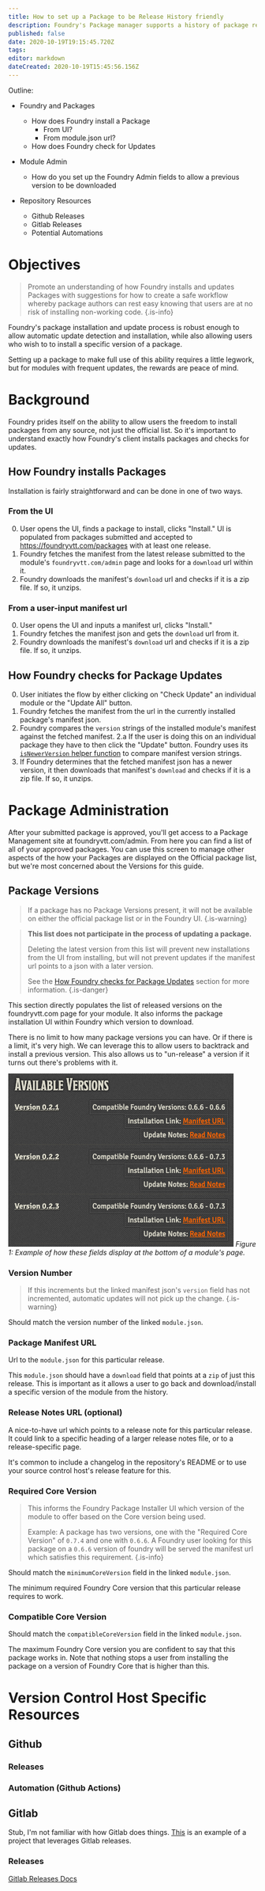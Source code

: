 ```yaml
---
title: How to set up a Package to be Release History friendly
description: Foundry's Package manager supports a history of package releases, this guide intends to lay out some ways to accommodate that.
published: false
date: 2020-10-19T19:15:45.720Z
tags: 
editor: markdown
dateCreated: 2020-10-19T15:45:56.156Z
---
```




Outline:
- Foundry and Packages
  - How does Foundry install a Package
  	- From UI?
    - From module.json url?
  - How does Foundry check for Updates

- Module Admin
	- How do you set up the Foundry Admin fields to allow a previous version to be downloaded

- Repository Resources
	- Github Releases
	- Gitlab Releases
	- Potential Automations

# Objectives

> Promote an understanding of how Foundry installs and updates Packages with suggestions for how to create a safe workflow whereby package authors can rest easy knowing that users are at no risk of installing non-working code.
{.is-info}

Foundry's package installation and update process is robust enough to allow automatic update detection and installation, while also allowing users who wish to to install a specific version of a package.

Setting up a package to make full use of this ability requires a little legwork, but for modules with frequent updates, the rewards are peace of mind.

# Background

Foundry prides itself on the ability to allow users the freedom to install packages from any source, not just the official list. So it's important to understand exactly how Foundry's client installs packages and checks for updates.

## How Foundry installs Packages

Installation is fairly straightforward and can be done in one of two ways.

### From the UI

0. User opens the UI, finds a package to install, clicks "Install."
	UI is populated from packages submitted and accepted to https://foundryvtt.com/packages with at least one release.
3. Foundry fetches the manifest from the latest release submitted to the module's `foundryvtt.com/admin` page and looks for a `download` url within it.
4. Foundry downloads the manifest's `download` url and checks if it is a zip file. If so, it unzips.

### From a user-input manifest url

0. User opens the UI and inputs a manifest url, clicks "Install."
2. Foundry fetches the manifest json and gets the `download` url from it.
3. Foundry downloads the manifest's `download` url and checks if it is a zip file. If so, it unzips.

## How Foundry checks for Package Updates

0. User initiates the flow by either clicking on "Check Update" an individual module or the "Update All" button.
1. Foundry fetches the manifest from the url in the currently installed package's manifest json.
2. Foundry compares the `version` strings of the installed module's manifest against the fetched manifest.
  2.a If the user is doing this on an individual package they have to then click the "Update" button.
	Foundry uses its [`isNewerVersion` helper function](https://foundryvtt.com/api/global.html#isNewerVersion) to compare manifest version strings.
3. If Foundry determines that the fetched manifest json has a newer version, it then downloads that manifest's `download` and checks if it is a zip file. If so, it unzips.

# Package Administration

After your submitted package is approved, you'll get access to a Package Management site at foundryvtt.com/admin. From here you can find a list of all of your approved packages. You can use this screen to manage other aspects of the how your Packages are displayed on the Official package list, but we're most concerned about the Versions for this guide.

## Package Versions

> If a package has no Package Versions present, it will not be available on either the official package list or in the Foundry UI.
{.is-warning}

> **This list does not participate in the process of updating a package.**
> 
> Deleting the latest version from this list will prevent new installations from the UI from installing, but will not prevent updates if the manifest url points to a json with a later version.
> 
> See the [How Foundry checks for Package Updates](#how-foundry-checks-for-package-updates) section for more information.
{.is-danger}

This section directly populates the list of released versions on the foundryvtt.com page for your module. It also informs the package installation UI within Foundry which version to download.

There is no limit to how many package versions you can have. Or if there is a limit, it's very high. We can leverage this to allow users to backtrack and install a previous version. This also allows us to "un-release" a version if it turns out there's problems with it.

![example-package-versions-display.png](/development/guides/releases-and-history/example-package-versions-display.png)
*Figure 1: Example of how these fields display at the bottom of a module's page.*

### Version Number

> If this increments but the linked manifest json's `version` field has not incremented, automatic updates will not pick up the change.
{.is-warning}

Should match the version number of the linked `module.json`.

### Package Manifest URL
Url to the `module.json` for this particular release.

This `module.json` should have a `download` field that points at a `zip` of just this release. This is important as it allows a user to go back and download/install a specific version of the module from the history.

### Release Notes URL (optional)
A nice-to-have url which points to a release note for this particular release. It could link to a specific heading of a larger release notes file, or to a release-specific page.

It's common to include a changelog in the repository's README or to use your source control host's release feature for this.

### Required Core Version

> This informs the Foundry Package Installer UI which version of the module to offer based on the Core version being used.
>
> Example: A package has two versions, one with the "Required Core Version" of `0.7.4` and one with `0.6.6`. A Foundry user looking for this package on a `0.6.6` version of foundry will be served the manifest url which satisfies this requirement.
{.is-info}

Should match the `minimumCoreVersion` field in the linked `module.json`.

The minimum required Foundry Core version that this particular release requires to work.

### Compatible Core Version

Should match the `compatibleCoreVersion` field  in the linked `module.json`.

The maximum Foundry Core version you are confident to say that this package works in. Note that nothing stops a user from installing the package on a version of Foundry Core that is higher than this.


# Version Control Host Specific Resources



## Github

### Releases

### Automation (Github Actions)

## Gitlab

Stub, I'm not familiar with how Gitlab does things. [This](https://gitlab.com/fvtt-modules-lab/quick-insert/-/tree/master) is an example of a project that leverages Gitlab releases.

### Releases

[Gitlab Releases Docs](https://docs.gitlab.com/ee/user/project/releases/)
